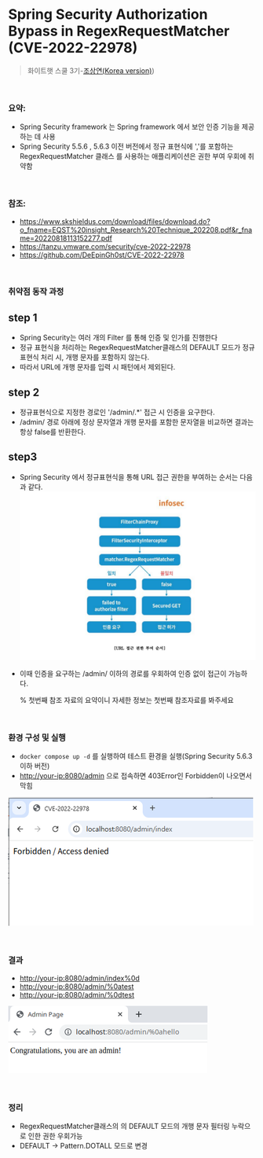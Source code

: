 # Spring Security Authorization Bypass in RegexRequestMatcher (CVE-2022-22978)

> 화이트햇 스쿨 3기-[조상연(Korea version)](https://github.com/beener7/kr-vulhub/blob/main/Spring/CVE-2022-22978/README.Kr.md))

<br/>

### 요약:

- Spring Security framework 는 Spring framework 에서 보안 인증 기능을 제공하는 데 사용
- Spring Security 5.5.6 , 5.6.3 이전 버전에서 정규 표현식에 ','를 포함하는 RegexRequestMatcher 클래스 를 사용하는 애플리케이션은 권한 부여 우회에 취약함

<br/>

### 참조:

- <https://www.skshieldus.com/download/files/download.do?o_fname=EQST%20insight_Research%20Technique_202208.pdf&r_fname=20220818113152277.pdf>
- <https://tanzu.vmware.com/security/cve-2022-22978>
- <https://github.com/DeEpinGh0st/CVE-2022-22978>

<br/>

### 취약점 동작 과정

## step 1
- Spring Security는 여러 개의 Filter 를 통해 인증 및 인가를 진행한다
- 정규 표현식을 처리하는 RegexRequestMatcher클래스의 DEFAULT 모드가 정규표현식 처리 시, 개행 문자를 포함하지 않는다.
- 따라서 URL에 개행 문자를 입력 시 패턴에서 제외된다.

## step 2
- 정규표현식으로 지정한 경로인 '/admin/.*' 접근 시 인증을 요구한다.
- /admin/ 경로 아래에 정상 문자열과 개행 문자를 포함한 문자열을 비교하면 결과는 항상 false를 반환한다.

## step3
- Spring Security 에서 정규표현식을 통해 URL 접근 권한을 부여하는 순서는 다음과 같다.
![](URL_Access.PNG)
- 이때 인증을 요구하는 /admin/ 이하의 경로를 우회하여 인증 없이 접근이 가능하다. 

  % 첫번째 참조 자료의 요약이니 자세한 정보는 첫번째 참조자료를 봐주세요 

<br/>

### 환경 구성 및 실행

- `docker compose up -d` 를 실행하여 테스트 환경을 실행(Spring Security 5.6.3 이하 버전)
- <http://your-ip:8080/admin> 으로 접속하면 403Error인 Forbidden이 나오면서 막힘

![](403_Forbidden.PNG)

<br/>

### 결과
- <http://your-ip:8080/admin/index%0d>
- <http://your-ip:8080/admin/%0atest>
- <http://your-ip:8080/admin/%0dtest>

![](bypassed.png)

<br/>

### 정리
- RegexRequestMatcher클래스의 의 DEFAULT 모드의 개행 문자 필터링 누락으로 인한 권한 우회가능
- DEFAULT -> Pattern.DOTALL 모드로 변경
